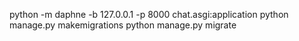 python -m daphne -b 127.0.0.1 -p 8000 chat.asgi:application
python manage.py makemigrations
python manage.py migrate
